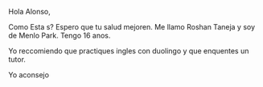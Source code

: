 Hola Alonso,

Como Esta s? Espero que tu salud mejoren. Me llamo Roshan Taneja y soy de Menlo Park. Tengo 16 anos. 


Yo reccomiendo que practiques ingles con duolingo y que enquentes un tutor.

Yo aconsejo 